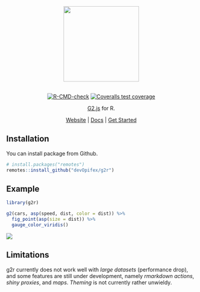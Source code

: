
<div align="center">

<img src="man/figures/logo.png" height = "200px" />

<br />
<br />

<!-- badges: start -->

[![R-CMD-check](https://github.com/devOpifex/g2r/workflows/R-CMD-check/badge.svg)](https://github.com/devOpifex/g2r/actions)
[![Coveralls test coverage](https://coveralls.io/repos/github/devOpifex/g2r/badge.svg)](https://coveralls.io/github/devOpifex/g2r)
<!-- badges: end -->

[G2.js](https://g2.antv.vision/) for R.

[Website](https://g2r.opifex.org) | [Docs](https://g2r.opifex.org/articles/docs.html) | [Get
Started](https://g2r.opifex.org/articles/get-started.html)

</div>

## Installation

You can install package from Github.

```r
# install.packages("remotes")
remotes::install_github("devOpifex/g2r")
```

## Example

```r
library(g2r)

g2(cars, asp(speed, dist, color = dist)) %>% 
  fig_point(asp(size = dist)) %>% 
  gauge_color_viridis()
```

![](man/figures/g2-example.png)

## Limitations

g2r currently does not work well with _large datasets_ (performance drop), and some features are still under development, namely _rmarkdown actions_, _shiny proxies_, and _maps_. _Theming_ is not currently rather unwieldy.
